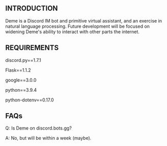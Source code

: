 INTRODUCTION
-----------

Deme is a Discord IM bot and primitive virtual assistant, and an exercise in natural language processing. Future development will be focused on widening Deme's ability to interact with other parts the internet.

REQUIREMENTS
------------

discord.py==1.7.1

Flask==1.1.2

google==3.0.0

python==3.9.4

python-dotenv==0.17.0

FAQs
----

Q: Is Deme on discord.bots.gg?

A: No, but will be within a week (maybe).
